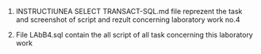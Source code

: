 1. INSTRUCTIUNEA SELECT TRANSACT-SQL.md file reprezent the task and screenshot of script and rezult concerning laboratory work no.4

2. File LAbB4.sql contain the all script of all task concerning this laboratory work
